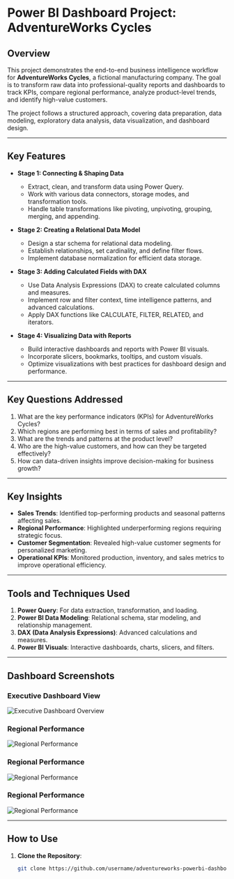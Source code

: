 # Power BI Dashboard Project: AdventureWorks Cycles

## Overview  
This project demonstrates the end-to-end business intelligence workflow for **AdventureWorks Cycles**, a fictional manufacturing company. The goal is to transform raw data into professional-quality reports and dashboards to track KPIs, compare regional performance, analyze product-level trends, and identify high-value customers.  

The project follows a structured approach, covering data preparation, data modeling, exploratory data analysis, data visualization, and dashboard design.  

---

## Key Features  
- **Stage 1: Connecting & Shaping Data**  
  - Extract, clean, and transform data using Power Query.  
  - Work with various data connectors, storage modes, and transformation tools.  
  - Handle table transformations like pivoting, unpivoting, grouping, merging, and appending.  

- **Stage 2: Creating a Relational Data Model**  
  - Design a star schema for relational data modeling.  
  - Establish relationships, set cardinality, and define filter flows.  
  - Implement database normalization for efficient data storage.  

- **Stage 3: Adding Calculated Fields with DAX**  
  - Use Data Analysis Expressions (DAX) to create calculated columns and measures.  
  - Implement row and filter context, time intelligence patterns, and advanced calculations.  
  - Apply DAX functions like CALCULATE, FILTER, RELATED, and iterators.  

- **Stage 4: Visualizing Data with Reports**  
  - Build interactive dashboards and reports with Power BI visuals.  
  - Incorporate slicers, bookmarks, tooltips, and custom visuals.  
  - Optimize visualizations with best practices for dashboard design and performance.  

---

## Key Questions Addressed  
1. What are the key performance indicators (KPIs) for AdventureWorks Cycles?  
2. Which regions are performing best in terms of sales and profitability?  
3. What are the trends and patterns at the product level?  
4. Who are the high-value customers, and how can they be targeted effectively?  
5. How can data-driven insights improve decision-making for business growth?  

---

## Key Insights  
- **Sales Trends**: Identified top-performing products and seasonal patterns affecting sales.  
- **Regional Performance**: Highlighted underperforming regions requiring strategic focus.  
- **Customer Segmentation**: Revealed high-value customer segments for personalized marketing.  
- **Operational KPIs**: Monitored production, inventory, and sales metrics to improve operational efficiency.  

---

## Tools and Techniques Used  
1. **Power Query**: For data extraction, transformation, and loading.  
2. **Power BI Data Modeling**: Relational schema, star modeling, and relationship management.  
3. **DAX (Data Analysis Expressions)**: Advanced calculations and measures.  
4. **Power BI Visuals**: Interactive dashboards, charts, slicers, and filters.  

---

## Dashboard Screenshots

### Executive Dashboard View
![Executive Dashboard Overview](resources/Executive.png)

### Regional Performance
![Regional Performance](images/regional_performance.png)

### Regional Performance
![Regional Performance](images/regional_performance.png)

### Regional Performance
![Regional Performance](images/regional_performance.png)

---

## How to Use  
1. **Clone the Repository**:  
   ```bash
   git clone https://github.com/username/adventureworks-powerbi-dashboard.git

